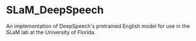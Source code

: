 # SLaM_DeepSpeech
An implementation of DeepSpeech's pretrained English model for use in the SLaM lab at the University of Florida.
